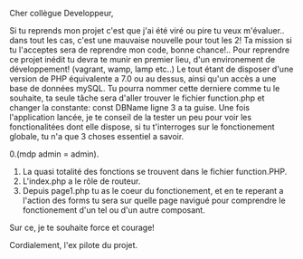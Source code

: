 
Cher collègue Developpeur,

Si tu reprends mon projet c'est que j'ai été viré ou pire tu veux m'évaluer..
 dans tout les cas, c'est une mauvaise nouvelle pour tout les 2!
Ta mission si tu l'acceptes sera de reprendre mon code, bonne chance!..
Pour reprendre ce projet inédit tu devra te munir en premier lieu, d'un environement de développement! (vagrant, wamp, lamp etc..)
Le tout étant de disposer d'une version de PHP équivalente a 7.0 ou au dessus, ainsi qu'un accès a une base de données mySQL.
Tu pourra nommer cette derniere comme tu le souhaite, ta seule tâche sera d'aller trouver le fichier function.php et changer la constante:
const DBName ligne 3 a ta guise.
Une fois l'application lancée, je te conseil de la tester un peu pour voir les fonctionalitées dont elle dispose, si tu t'interroges sur
le fonctionement globale, tu n'a que 3 choses essentiel a savoir.

0.(mdp admin = admin).
1. La quasi totalité des fonctions se trouvent dans le fichier function.PHP.
2. L'index.php a le rôle de routeur.
3. Depuis page1.php tu as le coeur du fonctionement, et en te reperant a l'action des forms tu sera sur quelle page navigué pour comprendre
le fonctionement d'un tel ou d'un autre composant.

Sur ce, je te souhaite force et courage!

Cordialement,
l'ex pilote du projet.
